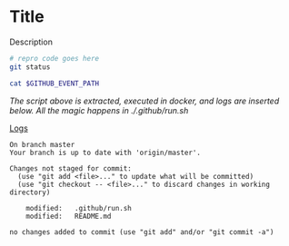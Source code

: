 # Title

Description

```bash
# repro code goes here
git status

cat $GITHUB_EVENT_PATH
```

*The script above is extracted, executed in docker, and logs are inserted below.  All the magic happens in ./.github/run.sh*

[Logs](https://github.com/cspotcode/repros/runs/71544141)

```output
On branch master
Your branch is up to date with 'origin/master'.

Changes not staged for commit:
  (use "git add <file>..." to update what will be committed)
  (use "git checkout -- <file>..." to discard changes in working directory)

	modified:   .github/run.sh
	modified:   README.md

no changes added to commit (use "git add" and/or "git commit -a")
```